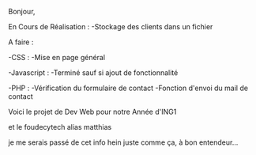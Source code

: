 Bonjour,

En Cours de Réalisation :
    -Stockage des clients dans un fichier

A faire :

-CSS :
    -Mise en page général

-Javascript :
    -Terminé sauf si ajout de fonctionnalité
    
-PHP :
    -Vérification du formulaire de contact
    -Fonction d'envoi du mail de contact

Voici le projet de Dev Web pour notre Année d'ING1

et le foudecytech alias matthias

je me serais passé de cet info hein juste comme ça, à bon entendeur...

